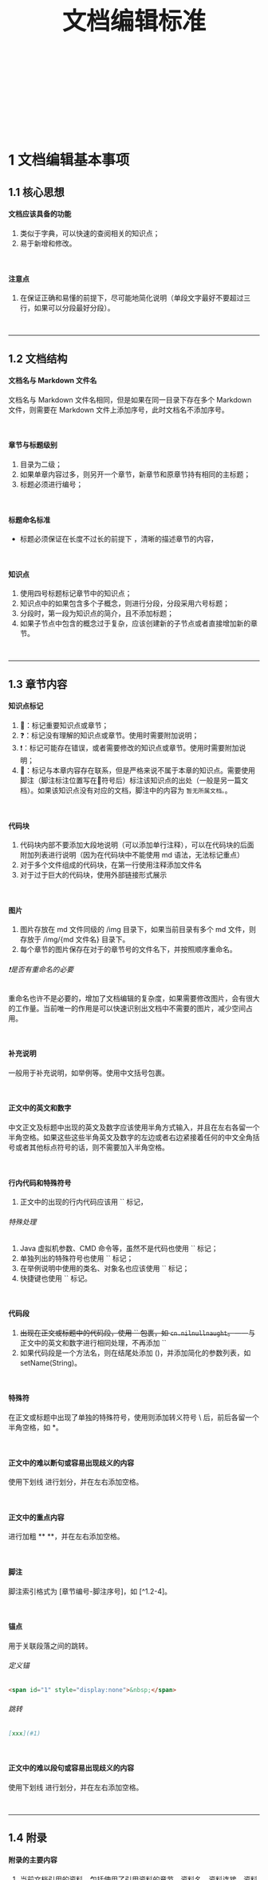 <div STYLE="page-break-after: always;">
	<br>
    <br>
    <br>
    <br>
    <br>
    <br>
    <br>
    <br>
    <br>
    <br>
	<center><h3><font size="20px">
        文档编辑标准
    </font></h3></center>
	<br>
    <br>
    <br>
    <br>
    <br>
    <br>
    <br>
    <br>
    <br>
    <br>
</div>

# 1		文档编辑基本事项

## 1.1	核心思想

#### 文档应该具备的功能

1. 类似于字典，可以快速的查阅相关的知识点；
2. 易于新增和修改。

<br>

#### 注意点

1. 在保证正确和易懂的前提下，尽可能地简化说明（单段文字最好不要超过三行，如果可以分段最好分段）。

<br>

---

<div STYLE="page-break-after: always;"></div>

## 1.2	文档结构

#### 文档名与 Markdown 文件名

文档名与 Markdown 文件名相同，但是如果在同一目录下存在多个 Markdown 文件，则需要在 Markdown 文件上添加序号，此时文档名不添加序号。

<br>

#### 章节与标题级别

1. 目录为二级；
2. 如果单章内容过多，则另开一个章节，新章节和原章节持有相同的主标题；
3. 标题必须进行编号；

<br>

#### 标题命名标准

- 标题必须保证在长度不过长的前提下 ，清晰的描述章节的内容，

<br>

#### 知识点

1. 使用四号标题标记章节中的知识点；
2. 知识点中的如果包含多个子概念，则进行分段，分段采用六号标题；
3. 分段时，第一段为知识点的简介，且不添加标题；
4. 如果子节点中包含的概念过于复杂，应该创建新的子节点或者直接增加新的章节。

<br>

---

<div STYLE="page-break-after: always;"></div>

## 1.3	章节内容

#### 知识点标记

1. 📌：标记重要知识点或章节；
2. ❓：标记没有理解的知识点或章节。使用时需要附加说明；
3. ❗：标记可能存在错误，或者需要修改的知识点或章节。使用时需要附加说明；
4. 🔗：标记与本章内容存在联系，但是严格来说不属于本章的知识点。需要使用脚注（脚注标注位置写在🔗符号后）标注该知识点的出处（一般是另一篇文档）。如果该知识点没有对应的文档，脚注中的内容为 `暂无所属文档。`。

<br>

#### 代码块

1. 代码块内部不要添加大段地说明（可以添加单行注释），可以在代码块的后面附加列表进行说明（因为在代码块中不能使用 md 语法，无法标记重点）
2. 对于多个文件组成的代码块，在第一行使用注释添加文件名
3. 对于过于巨大的代码块，使用外部链接形式展示

<br>

#### 图片

1. 图片存放在 md 文件同级的 /img 目录下，如果当前目录有多个 md 文件，则存放于 /img/{md 文件名} 目录下。
2. 每个章节的图片保存在对于的章节号的文件名下，并按照顺序重命名。

###### ❗是否有重命名的必要

重命名也许不是必要的，增加了文档编辑的复杂度，如果需要修改图片，会有很大的工作量。当前唯一的作用是可以快速识别出文档中不需要的图片，减少空间占用。

<br>

#### 补充说明

一般用于补充说明，如举例等。使用中文括号包裹。

<br>

#### 正文中的英文和数字

中文正文及标题中出现的英文及数字应该使用半角方式输入，并且在左右各留一个半角空格。如果这些这些半角英文及数字的左边或者右边紧接着任何的中文全角括号或者其他标点符号的话，则不需要加入半角空格。

<br>

#### 行内代码和特殊符号

1. 正文中的出现的行内代码应该用 \`\` 标记，


###### 特殊处理

1. Java 虚拟机参数、CMD 命令等，虽然不是代码也使用 \`\` 标记；
2. 单独列出的特殊符号也使用 \`\` 标记；
3. 在举例说明中使用的类名、对象名也应该使用 \`\` 标记；
4. 快捷键也使用 \`\` 标记。

<br>

#### 代码段

1. ~~出现在正文或标题中的代码段，使用 \`\` 包裹，如 `cn.nilnullnaught`。~~——与正文中的英文和数字进行相同处理，不再添加 ``
2. 如果代码段是一个方法名，则在结尾处添加 ()，并添加简化的参数列表，如 setName(String)。

<br>

#### 特殊符

在正文或标题中出现了单独的特殊符号，使用则添加转义符号 \\ 后，前后各留一个半角空格，如 \*。

<br>

#### 正文中的难以断句或容易出现歧义的内容

使用下划线 <u></u> 进行划分，并在左右添加空格。

<br>

#### 正文中的重点内容

进行加粗 \** \**，并在左右添加空格。

<br>

#### 脚注

脚注索引格式为 [章节编号-脚注序号]，如 [^1.2-4]。

<br>

#### 锚点

用于关联段落之间的跳转。

###### 定义锚

```markdown
<span id="1" style="display:none">&nbsp;</span>
```

###### 跳转

```markdown
[xxx](#1)
```

<br>

#### 正文中的难以段句或容易出现歧义的内容

使用下划线 <u></u> 进行划分，并在左右添加空格。

<br>

---

<div STYLE="page-break-after: always;"></div>

## 1.4	附录

#### 附录的主要内容

1. 当前文档引用的资料，包括使用了引用资料的章节、资料名、资料连接、资料发布时间、资料最后更新时间；
2. 

<br>

---

<div STYLE="page-break-after: always;"></div>

## 1.5	章节结构参考

#### 出现的问题

<br>

### 解决思路

<br>

#### {知识点} 简介

对本章节知识点进行简要的介绍。

<br>

#### 为什么需要 {知识点}

本章节介绍的知识点所要解决的问题

<br>

#### {知识点} 的缺点

<br>

#### {知识点} 的语法

```

```

<br>

#### {知识点} 的实际场景举例

<br>

#### 例——{本例说明}

```

```

<br>

---

<div STYLE="page-break-after: always;"></div>